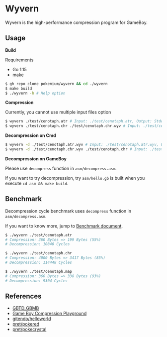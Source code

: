 # Wyvern

Wyvern is the high-performance compression program for GameBoy.

## Usage

**Build**

Requirements

- Go 1.15
- make

```sh
$ gh repo clone pokemium/wyvern && cd ./wyvern
$ make build
$ ./wyvern -h # Help option
```

**Compression**

Currently, you cannot use multiple input files option 

```sh
$ wyvern ./test/cenotaph.atr # Input: ./test/cenotaph.atr, Output: Stdout
$ wyvern ./test/cenotaph.chr ./test/cenotaph.chr.wyv # Input: ./test/cenotaph.atr, Output: ./test/cenotaph.chr.wyv
```

**Decompression on Cmd**

```sh
$ wyvern -d ./test/cenotaph.atr.wyv # Input: ./test/cenotaph.atr.wyv, Output: Stdout
$ wyvern -d ./test/cenotaph.chr.wyv ./test/cenotaph.chr # Input: ./test/cenotaph.chr.wyv, Output: ./test/cenotaph.chr
```

**Decompression on GameBoy**

Please use `decompress` function in `asm/decompress.asm`.

If you want to try decompression, try `asm/hello.gb` is built when you execute `cd asm && make build`.

## Benchmark

Decompression cycle benchmark uses `decompress` function in `asm/decompress.asm`.

If you want to know more, jump to [Benchmark document](./benchmark.md).

```sh
$ ./wyvern ./test/cenotaph.atr
# Compression: 360 Bytes => 199 Bytes (55%)
# Decompression: 10840 Cycles

$ ./wyvern ./test/cenotaph.chr
# Compression: 4000 Bytes => 3417 Bytes (85%)
# Decompression: 114448 Cycles

$ ./wyvern ./test/cenotaph.map
# Compression: 360 Bytes => 338 Bytes (93%)
# Decompression: 9304 Cycles
```

## References

- [GBTD_GBMB](https://github.com/untoxa/GBTD_GBMB)
- [Game Boy Compression Playground](https://gitendo.github.io/gbcp/)
- [gitendo/helloworld](https://github.com/gitendo/helloworld)
- [pret/pokered](https://github.com/pret/pokered)
- [pret/pokecrystal](https://github.com/pret/pokecrystal)

